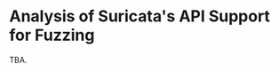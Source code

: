 Analysis of Suricata's API Support for Fuzzing
==============================================

TBA.
